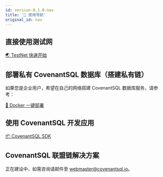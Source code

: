 ```yaml
---
id: version-0.1.0-nav
title: '📖 使用导航'
original_id: nav
---
```

## 直接使用测试网

[🌏 TestNet 快速开始](./quickstart)

## 部署私有 CovenantSQL 数据库（搭建私有链）

如果您是企业用户，希望在自己的网络搭建 CovenantSQL 数据库服务，请参考：

[🐳 Docker 一键部署](./deployment)

## 使用 CovenantSQL 开发应用

[📦 CovenantSQL SDK](./development)

## CovenantSQL 联盟链解决方案

正在建设中，如需咨询请邮件至 webmaster@covenantsql.io。
